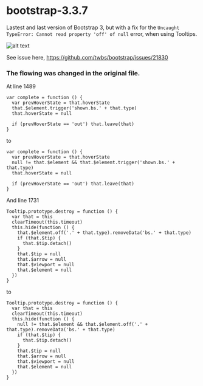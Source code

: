 # bootstrap-3.3.7
Lastest and last version of Bootstrap 3, but with a fix for the `Uncaught TypeError: Cannot read property 'off' of null` error, when using Tooltips.

![alt text](https://cloud.githubusercontent.com/assets/9087223/22259228/549e32ce-e219-11e6-80b9-d98961809ba1.png)

See issue here, https://github.com/twbs/bootstrap/issues/21830

### The flowing was changed in the original file.
At line 1489
```
var complete = function () {
  var prevHoverState = that.hoverState
  that.$element.trigger('shown.bs.' + that.type)
  that.hoverState = null

  if (prevHoverState == 'out') that.leave(that)
}
```
to
```
var complete = function () {
  var prevHoverState = that.hoverState
  null != that.$element && that.$element.trigger('shown.bs.' + that.type)
  that.hoverState = null

  if (prevHoverState == 'out') that.leave(that)
}
```
And line 1731
```
Tooltip.prototype.destroy = function () {
  var that = this
  clearTimeout(this.timeout)
  this.hide(function () {
    that.$element.off('.' + that.type).removeData('bs.' + that.type)
    if (that.$tip) {
      that.$tip.detach()
    }
    that.$tip = null
    that.$arrow = null
    that.$viewport = null
    that.$element = null
  })
}
```
to 
```
Tooltip.prototype.destroy = function () {
  var that = this
  clearTimeout(this.timeout)
  this.hide(function () {
    null != that.$element && that.$element.off('.' + that.type).removeData('bs.' + that.type)
    if (that.$tip) {
      that.$tip.detach()
    }
    that.$tip = null
    that.$arrow = null
    that.$viewport = null
    that.$element = null
  })
}
```
